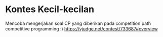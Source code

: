 # Kontes Kecil-kecilan

Mencoba mengerjakan soal CP yang diberikan pada competition path competitive programming :)
https://vjudge.net/contest/733687#overview
